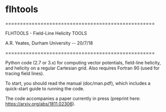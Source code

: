 # flhtools
===================================================

FLHTOOLS - Field-Line Helicity TOOLS

A.R. Yeates, Durham University -- 20/7/18

===================================================

Python code (2.7 or 3.x) for computing vector potentials, field-line helicity, and helicity on a regular Cartesian grid. Also requires Fortran 90 (used for tracing field lines).

To start, you should read the manual (doc/man.pdf), which includes a quick-start guide to running the code.

The code accompanies a paper currently in press (preprint here: https://arxiv.org/abs/1811.02306).
